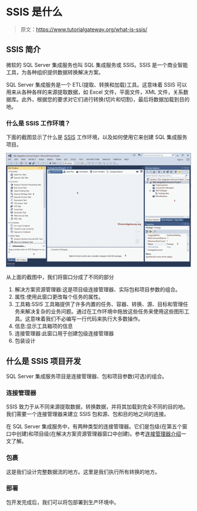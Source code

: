 # SSIS 是什么

> 原文：<https://www.tutorialgateway.org/what-is-ssis/>

## SSIS 简介

微软的 SQL Server 集成服务也叫 SQL 集成服务或 SSIS。SSIS 是一个商业智能工具，为各种组织提供数据转换解决方案。

SQL Server 集成服务是一个 ETL(提取、转换和加载)工具。这意味着 SSIS 可以用来从各种各样的来源提取数据，如 Excel 文件，平面文件，XML 文件，关系数据库。此外，根据您的要求对它们进行转换(切片和切割)，最后将数据加载到目的地。

### 什么是 SSIS 工作环境？

下面的截图显示了什么是 [SSIS](https://www.tutorialgateway.org/ssis/) 工作环境，以及如何使用它来创建 SQL 集成服务项目。

![What is SSIS](img/ea817e3c7d8f1cbe2efc33da50efd22b.png)

从上面的截图中，我们将窗口分成了不同的部分

1.  解决方案资源管理器:这是项目级连接管理器、实际包和项目参数的组合。
2.  属性:使用此窗口更改每个任务的属性。
3.  工具箱:SSIS 工具箱提供了许多内置的任务、容器、转换、源、目标和管理任务来解决复杂的业务问题。通过在工作环境中拖放这些任务来使用这些图形工具。这意味着我们不必编写一行代码来执行大多数操作。
4.  信息:显示工具箱项的信息
5.  连接管理器:此窗口用于创建包级连接管理器
6.  包装设计

## 什么是 SSIS 项目开发

SQL Server 集成服务项目是连接管理器、包和项目参数(可选)的组合。

### 连接管理器

SSIS 致力于从不同来源提取数据，转换数据，并将其加载到完全不同的目的地。我们需要一个连接管理器来建立 SSIS 包和源、包和目的地之间的连接。

在 SQL Server 集成服务中，有两种类型的连接管理器。它们是包级(在第五个窗口中创建)和项目级(在解决方案资源管理器窗口中创建)。参考[连接管理器介绍](https://www.tutorialgateway.org/ssis-connection-managers/)一文了解。

### 包裹

这是我们设计完整数据流的地方。这里是我们执行所有转换的地方。

### 部署

包开发完成后，我们可以将包部署到生产环境中。